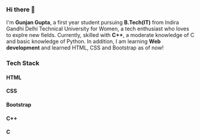 ### Hi there 👋

I'm **Gunjan Gupta**, a first year student pursuing **B.Tech(IT)** from Indira Gandhi Delhi Technical University for Women, a tech enthusiast who loves to explre new fields.
Currently, skilled with **C++**, a moderate knowledge of C and basic knowledge of Python. In addition, I am learning **Web development** and learned HTML, CSS and Bootstrap as of now!

### Tech Stack 

#### HTML

#### CSS 

#### Bootstrap

#### C++ 

#### C 


<!--
**gunjan-g/gunjan-g** is a ✨ _special_ ✨ repository because its `README.md` (this file) appears on your GitHub profile.


Here are some ideas to get you started:

- 🔭 I’m currently working on ...
- 🌱 I’m currently learning ...
- 👯 I’m looking to collaborate on ...
- 🤔 I’m looking for help with ...
- 💬 Ask me about ...
- 📫 How to reach me: ...
- 😄 Pronouns: ...
- ⚡ Fun fact: ...
-->
